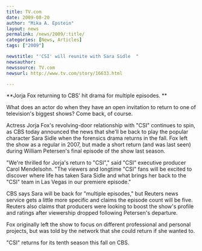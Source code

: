 ```yaml
---
title: TV.com
date: 2009-08-20
author: "Mika A. Epstein"
layout: news
permalink: /news/2009/:title/
categories: [News, Articles]
tags: ["2009"]

newstitle: "'CSI' will reunite with Sara Sidle  "
newsauthor:
newssource: TV.com
newsurl: http://www.tv.com/story/16633.html

---
```


**Jorja Fox returning to CBS' hit drama for multiple episodes. **

What does an actor do when they have an open invitation to return to one of television's biggest shows? Come back, of course.

Actress Jorja Fox's revolving-door relationship with "CSI" continues to spin, as CBS today announced the news that she'll be back to play the popular character Sara Sidle when the forensics drama returns in the fall. Fox left the show as a regular in 2007, but made a short return (and was last seen) during William Petersen's final episode of the show last season.

"We're thrilled for Jorja's return to "CSI"," said "CSI" executive producer Carol Mendelsohn. "The viewers and longtime "CSI" fans will be excited to discover where life has taken Sara Sidle and what brings her back to the "CSI" team in Las Vegas in our premiere episode."

CBS says Sara will be back for "multiple episodes," but Reuters news service gets a little more specific and claims the episode count will be five. Reuters also claims that producers were looking to boost the show's profile and ratings after viewership dropped following Petersen's departure.

Fox originally left the show to focus on different professional and personal projects, but was told by the network that she could return if she wanted to.

"CSI" returns for its tenth season this fall on CBS.
